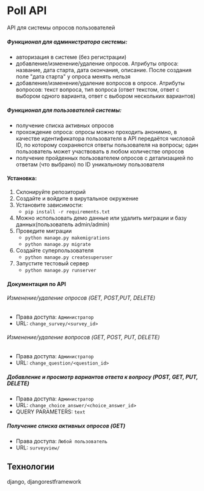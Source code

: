 # Poll API
API для системы опросов пользователей

##### Функционал для администратора системы:
- авторизация в системе (без регистрации)
- добавление/изменение/удаление опросов. Атрибуты опроса: название, дата старта, дата окончания, описание. После создания поле "дата старта" у опроса менять нельзя
- добавление/изменение/удаление вопросов в опросе. Атрибуты вопросов: текст вопроса, тип вопроса (ответ текстом, ответ с выбором одного варианта, ответ с выбором нескольких вариантов)

##### Функционал для пользователей системы:
- получение списка активных опросов
- прохождение опроса: опросы можно проходить анонимно, в качестве идентификатора пользователя в API передаётся числовой ID, по которому сохраняются ответы пользователя на вопросы; один пользователь может участвовать в любом количестве опросов
- получение пройденных пользователем опросов с детализацией по ответам (что выбрано) по ID уникальному пользователя

#### Установка:
1. Склонируйте репозиторий
2. Создайте и войдите в вирутальное окружение
3. Установите зависимости:
    - `pip install -r requirements.txt`
4. Можно использовать демо данные или удалить миграции и базу данных(пользователь admin/admin)
5. Проведите миграции
    - `python manage.py makemigrations`
    - `python manage.py migrate`
6. Создайте суперпользователя
    - `python manage.py createsuperuser`
7. Запустите тестовый сервер
    - `python manage.py runserver`
    
#### Документация по API

###### Изменение/удаление опросов (GET, POST,PUT, DELETE)
- Права доступа: `Администратор`
- URL: `change_survey/<survey_id>`
###### Изменение/удаление вопросов (GET, POST, PUT, DELETE)
- Права доступа: `Администратор`
- URL: `change_question/<question_id>`
##### Добавление и просмотр вариантов ответа к вопросу (POST, GET, PUT, DELETE)
- Права доступа: `Администратор`
- URL: `change_choice_answer/<choice_answer_id>`
- QUERY PARAMETERS: `text`

##### Получение списка активных опросов (GET)
- Права доступа: `Любой пользователь`
- URL: `surveyview/`

## Технологии
django, djangorestframework
